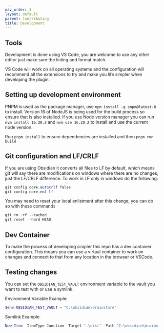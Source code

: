 ```yaml
---
nav_order: 3
layout: default
parent: Contributing
title: Development
---
```


## Tools

Development is done using VS Code, you are welcome to use any other editor just make sure the linting and format match.

VS Code will work on all operating systems and the configuration will recommend all the extensions to try and make you life simpler when developing the plugin.

## Setting up development environment

PNPM is used as the package manager, use `npm install -g pnpm@latest-8` to install. Version 16 of NodeJS is being used for the build process so ensure that is also installed. If you use Node version manager you can run `nvm install 16.20.2` and `nvm use 16.20.2` to install and use the current node version.

Run `pnpm install` to ensure dependencies are installed and then `pnpm run build`

## Git configuration and LF/CRLF

If you are using Obsidian it converts all files to LF by default, which means git will say there are modifications on windows where there are no changes, just the LF/CRLF difference. To work in LF only in windows do the following:

```powershell
git config core.autocrlf false
git config core.eol lf
```

You may need to reset your local enlistment after this change, you can do so with these commands

```powershell
git rm -rf --cached .
git reset --hard HEAD
```

## Dev Container

To make the process of developing simpler this repo has a dev container configuration. This means you can use a virtual container to work on changes and connect to that from any location in the browser or VSCode.

## Testing changes

You can set the `OBSIDIAN_TEST_VAULT` environment variable to the vault you want to test with or use a symlink.

Environment Variable Example:

```powershell
$env:OBSIDIAN_TEST_VAULT = "C:\obsidian\brainstore"
```

Symlink Example:

```powershell
New-Item -ItemType Junction -Target ".\dist" -Path "C:\obsidian\brainstore\.obsidian\plugins\qatt\"
```
